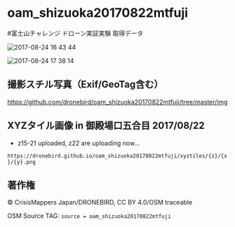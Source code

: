 # oam_shizuoka20170822mtfuji
#富士山チャレンジ ドローン実証実験 取得データ


![2017-08-24 16 43 44](https://user-images.githubusercontent.com/416977/29655731-ee6916b0-88ec-11e7-8022-fb90a14c7d6b.png)

![2017-08-24 17 38 14](https://user-images.githubusercontent.com/416977/29657657-4047cd54-88f3-11e7-9ed3-7280e69ddead.jpg)



## 撮影スチル写真（Exif/GeoTag含む）
https://github.com/dronebird/oam_shizuoka20170822mtfuji/tree/master/img

## XYZタイル画像 in 御殿場口五合目 2017/08/22 
* z15-21 uploaded, z22 are uploading now...

`https://dronebird.github.io/oam_shizuoka20170822mtfuji/xyztiles/{z}/{x}/{y}.png`


## 著作権
© CrisisMappers Japan/DRONEBIRD, CC BY 4.0/OSM traceable

OSM Source TAG: `source = oam_shizuoka20170822mtfuji`
